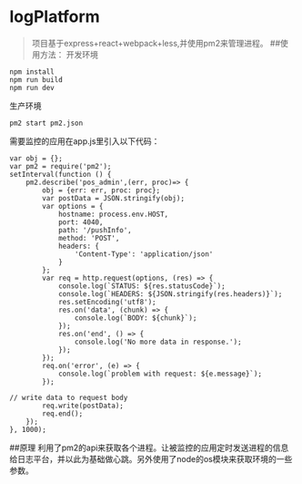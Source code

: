 # logPlatform
>项目基于express+react+webpack+less,并使用pm2来管理进程。
##使用方法：
开发环境
```
npm install
npm run build
npm run dev
```
生产环境
```
pm2 start pm2.json
```
需要监控的应用在app.js里引入以下代码：
```
var obj = {};
var pm2 = require('pm2');
setInterval(function () {
    pm2.describe('pos_admin',(err, proc)=> {
        obj = {err: err, proc: proc};
        var postData = JSON.stringify(obj);
        var options = {
            hostname: process.env.HOST,
            port: 4040,
            path: '/pushInfo',
            method: 'POST',
            headers: {
                'Content-Type': 'application/json'
            }
        };
        var req = http.request(options, (res) => {
            console.log(`STATUS: ${res.statusCode}`);
            console.log(`HEADERS: ${JSON.stringify(res.headers)}`);
            res.setEncoding('utf8');
            res.on('data', (chunk) => {
                console.log(`BODY: ${chunk}`);
            });
            res.on('end', () => {
                console.log('No more data in response.');
            });
        });
        req.on('error', (e) => {
            console.log(`problem with request: ${e.message}`);
        });

// write data to request body
        req.write(postData);
        req.end();
    });
}, 1000);
```

##原理
利用了pm2的api来获取各个进程。让被监控的应用定时发送进程的信息给日志平台，并以此为基础做心跳。另外使用了node的os模块来获取环境的一些参数。